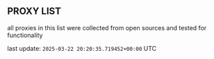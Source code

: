 ## PROXY LIST

all proxies in this list were collected from open sources and tested for functionality

last update: `2025-03-22 20:20:35.719452+00:00` UTC